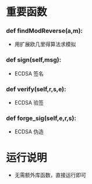 # 重要函数

### def findModReverse(a,m):

* 用扩展欧几里得算法求模拟

### def sign(self,msg):

* ECDSA 签名

### def verify(self,r,s,e):

* ECDSA 验签

### def forge_sig(self,e,r,s):

* ECDSA 伪造

# 运行说明

* 无需额外库函数，直接运行即可
